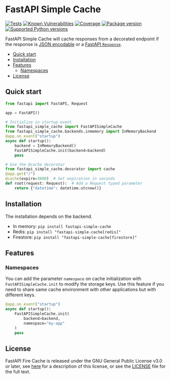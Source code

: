 # FastAPI Simple Cache

[![Tests](https://github.com/sebustam/fastapi-simple-cache/actions/workflows/tests.yaml/badge.svg)](https://github.com/sebustam/fastapi-simple-cache/actions/workflows/tests.yaml)
[![Known Vulnerabilities](https://snyk-widget.herokuapp.com/badge/pip/fastapi-simple-cache/badge.svg)](https://snyk.io/test/github/sebustam/fastapi-simple-cache)
[![Coverage](https://codecov.io/gh/sebustam/fastapi-simple-cache/branch/main/graph/badge.svg?token=6JPFPOQWX2)](https://codecov.io/gh/sebustam/fastapi-simple-cache)
[![Package version](https://img.shields.io/pypi/v/fastapi-simple-cache?color=%2334D058)](https://pypi.org/project/fastapi-simple-cache)
[![Supported Python versions](https://img.shields.io/pypi/pyversions/fastapi-simple-cache.svg?color=%2334D058)](https://pypi.org/project/fastapi-simple-cache)

FastAPI Simple Cache will cache responses from a decorated endpoint if the response
is [JSON encodable](https://fastapi.tiangolo.com/tutorial/encoder/) or
a [FastAPI `Response`](https://fastapi.tiangolo.com/advanced/response-directly/).

<!-- START doctoc generated TOC please keep comment here to allow auto update -->
<!-- DON'T EDIT THIS SECTION, INSTEAD RE-RUN doctoc TO UPDATE -->

- [Quick start](#quick-start)
- [Installation](#installation)
- [Features](#features)
  - [Namespaces](#namespaces)
- [License](#license)

<!-- END doctoc generated TOC please keep comment here to allow auto update -->

## Quick start

```python
from fastapi import FastAPI, Request

app = FastAPI()

# Initialize in startup event
from fastapi_simple_cache import FastAPISimpleCache
from fastapi_simple_cache.backends.inmemory import InMemoryBackend
@app.on_event("startup")
async def startup():
    backend = InMemoryBackend()
    FastAPISimpleCache.init(backend=backend)
    pass

# Use the @cache decorator
from fastapi_simple_cache.decorator import cache
@app.get("/")
@cache(expire=3600)  # Set expiration in seconds
def root(request: Request):  # Add a Request typed parameter
    return {"datetime": datetime.utcnow()}
```

## Installation

The installation depends on the backend.

- In memory: `pip install fastapi-simple-cache`
- Redis: `pip install "fastapi-simple-cache[redis]"`
- Firestore: `pip install "fastapi-simple-cache[firestore]"`

## Features

### Namespaces

You can add the parameter `namespace` on cache initialization
with `FastAPISimpleCache.init` to modify the storage keys. Use this feature
if you need to share same cache environment with other applications but with
different keys.

```python
@app.on_event("startup")
async def startup():
    FastAPISimpleCache.init(
        backend=backend,
        namespace="my-app"
    )
    pass
```

## License

FastAPI Fire Cache is released under the GNU General Public License v3.0 or later,
see [here](https://choosealicense.com/licenses/gpl-3.0/) for a description of this
license, or see the [LICENSE](./LICENSE) file for the full text.
